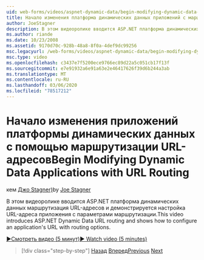 ```yaml
---
uid: web-forms/videos/aspnet-dynamic-data/begin-modifying-dynamic-data-applications-with-url-routing
title: Начало изменения платформа динамических данных приложений с маршрутизацией по URL-адресу | Документация Майкрософт
author: JoeStagner
description: В этом видеоролике вводится ASP.NET платформа динамических данных маршрутизация URL-адресов и демонстрируется настройка URL-адреса приложения с параметрами маршрутизации.
ms.author: riande
ms.date: 10/23/2008
ms.assetid: 9170d70c-928b-48a8-8f0a-4def9dc99256
msc.legacyurl: /web-forms/videos/aspnet-dynamic-data/begin-modifying-dynamic-data-applications-with-url-routing
msc.type: video
ms.openlocfilehash: c3437e7f5200ece9766ec89d22a5c051cb17f13f
ms.sourcegitcommit: e7e91932a6e91a63e2e46417626f39d6b244a3ab
ms.translationtype: MT
ms.contentlocale: ru-RU
ms.lasthandoff: 03/06/2020
ms.locfileid: "78517212"
---
```

# <a name="begin-modifying-dynamic-data-applications-with-url-routing"></a><span data-ttu-id="410f1-103">Начало изменения приложений платформы динамических данных с помощью маршрутизации URL-адресов</span><span class="sxs-lookup"><span data-stu-id="410f1-103">Begin Modifying Dynamic Data Applications with URL Routing</span></span>

<span data-ttu-id="410f1-104">кем [Джо Stagner)](https://github.com/JoeStagner)</span><span class="sxs-lookup"><span data-stu-id="410f1-104">by [Joe Stagner](https://github.com/JoeStagner)</span></span>

<span data-ttu-id="410f1-105">В этом видеоролике вводится ASP.NET платформа динамических данных маршрутизация URL-адресов и демонстрируется настройка URL-адреса приложения с параметрами маршрутизации.</span><span class="sxs-lookup"><span data-stu-id="410f1-105">This video introduces ASP.NET Dynamic Data URL routing and shows how to configure an application's URL with routing options.</span></span>

[<span data-ttu-id="410f1-106">&#9654;Смотреть видео (5 минут)</span><span class="sxs-lookup"><span data-stu-id="410f1-106">&#9654; Watch video (5 minutes)</span></span>](https://channel9.msdn.com/Blogs/ASP-NET-Site-Videos/begin-modifying-dynamic-data-applications-with-url-routing)

> [!div class="step-by-step"]
> <span data-ttu-id="410f1-107">[Назад](begin-editing-the-templates-in-aspnet-dynamic-data-applications.md)
> [Вперед](enable-in-line-editing-in-aspnet-dynamic-data-applications.md)</span><span class="sxs-lookup"><span data-stu-id="410f1-107">[Previous](begin-editing-the-templates-in-aspnet-dynamic-data-applications.md)
[Next](enable-in-line-editing-in-aspnet-dynamic-data-applications.md)</span></span>
